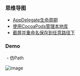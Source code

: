 ### 思维导图
- [AppDelegate生命周期](https://github.com/gongjujun/MyCode/blob/master/%E6%96%87%E7%AB%A0/%20iOS%20appDelegate%20%E7%94%9F%E5%91%BD%E5%91%A8%E6%9C%9F.md)
- [使用CocoaPods管理本地库](https://github.com/gongjujun/MyCode/blob/master/%E6%96%87%E7%AB%A0/CocoaPods/%E4%BD%BF%E7%94%A8CocoaPods%E7%AE%A1%E7%90%86%E6%9C%AC%E5%9C%B0%E5%BA%93.md)
- [截屏并重命名保存到任意路径下](https://github.com/gongjujun/MyCode/blob/master/%E6%96%87%E7%AB%A0/%E6%88%AA%E5%B1%8F%E5%B9%B6%E9%87%8D%E5%91%BD%E5%90%8D%E4%BF%9D%E5%AD%98%E5%88%B0%E4%BB%BB%E6%84%8F%E8%B7%AF%E5%BE%84%E4%B8%8B.md)
### Demo
  - 仿Path
  
  ![image](https://github.com/gongjujun/MyCode/blob/master/Demo/Path/path.gif?raw=true)


